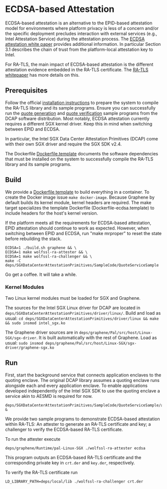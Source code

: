 # ECDSA-based Attestation

ECDSA-based attestation is an alternative to the EPID-based attestation model for environments where platform privacy is less of a concern and/or the specific deployment precludes interaction with external services (e.g., Intel Attestation Service) during the attestation process. The [ECDSA attestation white paper](https://software.intel.com/sites/default/files/managed/f1/b8/intel-sgx-support-for-third-party-attestation.pdf) provides additional information. In particular Section 3.1 describes the chain of trust from the platform-local attestation key to Intel.

For RA-TLS, the main impact of ECDSA-based attestation is the different attestation evidence embedded in the RA-TLS certificate. The [RA-TLS whitepaper](whitepaper.pdf) has more details on this.

## Prerequisites

Follow the official [installation instructions](https://01.org/intel-softwareguard-extensions/downloads/intel-sgx-dcap-linux-1.0.1-release) to prepare the system to compile the RA-TLS library and its sample programs. Ensure you can successfully run the [quote generation](https://github.com/intel/SGXDataCenterAttestationPrimitives/tree/master/SampleCode/QuoteGenerationSample) and [quote verification](https://github.com/intel/SGXDataCenterAttestationPrimitives/tree/master/QuoteVerification/Src) sample programs from the DCAP software distribution. Most notably, ECDSA attestation currently requires a different SGX kernel driver. Keep this in mind when switching between EPID and ECDSA.

In particular, the Intel SGX Data Center Attestation Primitives (DCAP) come with their own SGX driver and require the SGX SDK v2.4.

The Dockerfile [Dockerfile.template](Dockerfile.template) documents the software dependencies that must be installed on the system to successfully compile the RA-TLS library and its sample programs.

## Build

We provide a [Dockerfile template](Dockerfile.template) to build everything in a container. To create the Docker image issue ```make docker-image```. Because Graphene by default builds its kernel module, kernel headers are required. The make target specializes the template Dockerfile (Dockerfile-ecdsa.template) to include headers for the host's kernel version.

If the platform meets all the requirements for ECDSA-based attestation, EPID attestation should continue to work as expected. However, when switching between EPID and ECDSA, run "make mrproper" to reset the state before rebuilding the stack.

```
ECDSA=1 ./build.sh graphene && \
ECDSA=1 make wolfssl-ra-attester && \
ECDSA=1 make wolfssl-ra-challenger && \
make -C deps/SGXDataCenterAttestationPrimitives/SampleCode/QuoteServiceSample
```

Go get a coffee. It will take a while.

### Kernel Modules

Two Linux kernel modules must be loaded for SGX and Graphene.

The sources for the Intel SGX Linux driver for DCAP are located in ```deps/SGXDataCenterAttestationPrimitives/driver/linux/```. Build and load as usual: ```cd deps/SGXDataCenterAttestationPrimitives/driver/linux && make && sudo insmod intel_sgx.ko```

The Graphene driver sources are in ```deps/graphene/Pal/src/host/Linux-SGX/sgx-driver```. It is built automatically with the rest of Graphene. Load as usual: ```sudo insmod deps/graphene/Pal/src/host/Linux-SGX/sgx-driver/graphene-sgx.ko```

## Run

First, start the background service that connects application enclaves to the quoting enclave. The original DCAP library assumes a quoting enclave runs alongside each and every application enclave. To enable applications developed independently of the Intel SGX SDK to use the quoting enclave a service akin to AESMD is required for now.

```
deps/SGXDataCenterAttestationPrimitives/SampleCode/QuoteServiceSample/app &
```

We provide two sample programs to demonstrate ECDSA-based attestation within RA-TLS: An attester to generate an RA-TLS certificate and key; a challenger to verify the ECDSA-based RA-TLS certificate.

To run the attester execute

```
deps/graphene/Runtime/pal-Linux-SGX ./wolfssl-ra-attester ecdsa
```

This program outputs an ECDSA-based RA-TLS certificate and the corresponding private key in ```crt.der``` and ```key.der```, respectively.

To verify the RA-TLS certificate run

```
LD_LIBRARY_PATH=deps/local/lib ./wolfssl-ra-challenger crt.der
```
